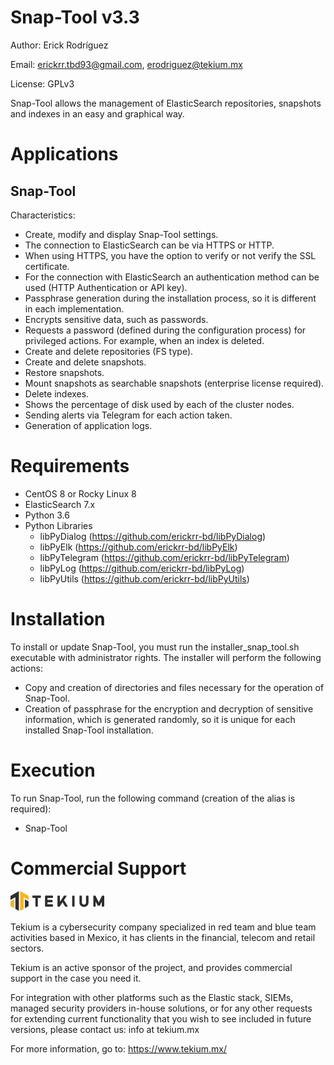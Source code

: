 # Snap-Tool v3.3

Author: Erick Rodríguez 

Email: erickrr.tbd93@gmail.com, erodriguez@tekium.mx

License: GPLv3

Snap-Tool allows the management of ElasticSearch repositories, snapshots and indexes in an easy and graphical way.

# Applications
## Snap-Tool

Characteristics:
- Create, modify and display Snap-Tool settings.
- The connection to ElasticSearch can be via HTTPS or HTTP.
- When using HTTPS, you have the option to verify or not verify the SSL certificate.
- For the connection with ElasticSearch an authentication method can be used (HTTP Authentication or API key).
- Passphrase generation during the installation process, so it is different in each implementation.
- Encrypts sensitive data, such as passwords.
- Requests a password (defined during the configuration process) for privileged actions. For example, when an index is deleted.
- Create and delete repositories (FS type).
- Create and delete snapshots.
- Restore snapshots.
- Mount snapshots as searchable snapshots (enterprise license required).
- Delete indexes.
- Shows the percentage of disk used by each of the cluster nodes.
- Sending alerts via Telegram for each action taken.
- Generation of application logs.

# Requirements
- CentOS 8 or Rocky Linux 8
- ElasticSearch 7.x 
- Python 3.6
- Python Libraries
  - libPyDialog (https://github.com/erickrr-bd/libPyDialog)
  - libPyElk (https://github.com/erickrr-bd/libPyElk)
  - libPyTelegram (https://github.com/erickrr-bd/libPyTelegram)
  - libPyLog (https://github.com/erickrr-bd/libPyLog)
  - libPyUtils (https://github.com/erickrr-bd/libPyUtils)

# Installation
To install or update Snap-Tool, you must run the installer_snap_tool.sh executable with administrator rights. The installer will perform the following actions:
- Copy and creation of directories and files necessary for the operation of Snap-Tool.
- Creation of passphrase for the encryption and decryption of sensitive information, which is generated randomly, so it is unique for each installed Snap-Tool installation.

# Execution
To run Snap-Tool, run the following command (creation of the alias is required):

- Snap-Tool

# Commercial Support
![Tekium](https://github.com/unmanarc/uAuditAnalyzer2/blob/master/art/tekium_slogo.jpeg)

Tekium is a cybersecurity company specialized in red team and blue team activities based in Mexico, it has clients in the financial, telecom and retail sectors.

Tekium is an active sponsor of the project, and provides commercial support in the case you need it.

For integration with other platforms such as the Elastic stack, SIEMs, managed security providers in-house solutions, or for any other requests for extending current functionality that you wish to see included in future versions, please contact us: info at tekium.mx

For more information, go to: https://www.tekium.mx/
